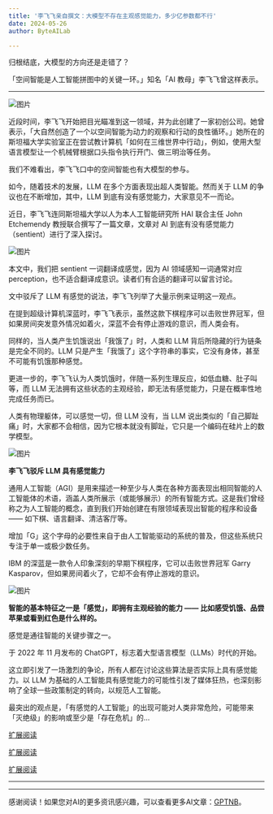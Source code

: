 ```yaml
---
title: '李飞飞亲自撰文：大模型不存在主观感觉能力，多少亿参数都不行'
date: 2024-05-26
author: ByteAILab

---
```


归根结底，大模型的方向还是走错了？

「空间智能是人工智能拼图中的关键一环。」知名「AI 教母」李飞飞曾这样表示。

---


![图片](https://mmbiz.qpic.cn/sz_mmbiz_png/KmXPKA19gWibOn0cG3e8h6A7DGOTmnbbP83xyic0wRFP2YB8iaphaP1P9UGtRqF4IT23BpRbmsmW7DBDLjvheJVbg/640?wx_fmt=png&from=appmsg)

近段时间，李飞飞开始把目光瞄准到这一领域，并为此创建了一家初创公司。她曾表示，「大自然创造了一个以空间智能为动力的观察和行动的良性循环。」她所在的斯坦福大学实验室正在尝试教计算机「如何在三维世界中行动」，例如，使用大型语言模型让一个机械臂根据口头指令执行开门、做三明治等任务。

我们不难看出，李飞飞口中的空间智能也有大模型的参与。

如今，随着技术的发展，LLM 在多个方面表现出超人类智能。然而关于 LLM 的争议也在不断增加，其中，LLM 到底有没有感觉能力，大家意见不一而论。

近日，李飞飞连同斯坦福大学以人为本人工智能研究所 HAI 联合主任 John Etchemendy 教授联合撰写了一篇文章，文章对 AI 到底有没有感觉能力（sentient）进行了深入探讨。

![图片](https://mmbiz.qpic.cn/sz_mmbiz_png/KmXPKA19gWibOn0cG3e8h6A7DGOTmnbbPwAjEWybsKw9MtNLcN3rhFIlAUwWTXrbubhcIj2qLibpM3ibmwen7kiciaA/640?wx_fmt=png&from=appmsg)

本文中，我们把 sentient 一词翻译成感觉，因为 AI 领域感知一词通常对应 perception，也不适合翻译成意识。读者们有合适的翻译可以留言讨论。

文中驳斥了 LLM 有感觉的说法，李飞飞列举了大量示例来证明这一观点。

在提到超级计算机深蓝时，李飞飞表示，虽然这款下棋程序可以击败世界冠军，但如果房间突发意外情况如着火，深蓝不会有停止游戏的意识，而人类会有。

同样的，当人类产生饥饿说出「我饿了」时，人类和 LLM 背后所隐藏的行为链条是完全不同的。LLM 只是产生「我饿了」这个字符串的事实，它没有身体，甚至不可能有饥饿那种感觉。

更进一步的，李飞飞认为人类饥饿时，伴随一系列生理反应，如低血糖、肚子叫等，而 LLM 无法拥有这些状态的主观经验，即无法有感觉能力，只是在概率性地完成任务而已。

人类有物理躯体，可以感觉一切，但 LLM 没有，当 LLM 说出类似的「自己脚趾痛」时，大家都不会相信，因为它根本就没有脚趾，它只是一个编码在硅片上的数学模型。

![图片](https://mmbiz.qpic.cn/sz_mmbiz_png/KmXPKA19gWibOn0cG3e8h6A7DGOTmnbbPibLR30uk1ReyEINs73AgThW3VZz0icknjbKyDmOBpgYXerrcjgtaLxgg/640?wx_fmt=png&from=appmsg)

**李飞飞驳斥 LLM 具有感觉能力**

通用人工智能（AGI）是用来描述一种至少与人类在各种方面表现出相同智能的人工智能体的术语，涵盖人类所展示（或能够展示）的所有智能方式。这是我们曾经称之为人工智能的概念，直到我们开始创建在有限领域表现出智能的程序和设备 —— 如下棋、语言翻译、清洁客厅等。

增加「G」这个字母的必要性来自于由人工智能驱动的系统的普及，但这些系统只专注于单一或极少数任务。

IBM 的深蓝是一款令人印象深刻的早期下棋程序，它可以击败世界冠军 Garry Kasparov，但如果房间着火了，它却不会有停止游戏的意识。

![图片](https://mmbiz.qpic.cn/sz_mmbiz_png/KmXPKA19gWibOn0cG3e8h6A7DGOTmnbbPCkYWvicBMpGflG1Y5ncxJGOlzGmkSKbIU5jAfgxFmH87TJGrSRJUDuQ/640?wx_fmt=png&from=appmsg)

**智能的基本特征之一是「感觉」，即拥有主观经验的能力 —— 比如感受饥饿、品尝苹果或看到红色是什么样的。**

感觉是通往智能的关键步骤之一。

于 2022 年 11 月发布的 ChatGPT，标志着大型语言模型（LLMs）时代的开始。

这立即引发了一场激烈的争论，所有人都在讨论这些算法是否实际上具有感觉能力。以 LLM 为基础的人工智能具有感觉能力的可能性引发了媒体狂热，也深刻影响了全球一些政策制定的转向，以规范人工智能。

最突出的观点是，「有感觉的人工智能」的出现可能对人类非常危险，可能带来「灭绝级」的影响或至少是「存在危机」的...

[扩展阅读](http://mp.weixin.qq.com/s?__biz=MzA3MzI4MjgzMw==&mid=2650918148&idx=4&sn=ec769e59a50132752307a91e97dab09a&chksm=84e4097ab393806cb52a76525080a3f8d37057395667164a2ebc324611a7f8c35d618032c9ef&scene=21#wechat_redirect)

[扩展阅读](http://mp.weixin.qq.com/s?__biz=MzA3MzI4MjgzMw==&mid=2650918609&idx=5&sn=fdf369e46b508a9591c1f7fc1922ed24&chksm=84e40aafb39383b9be2616a06681b8ab6b79761cb0c7f3385f888a8def916a6706dc94bb8c73&scene=21#wechat_redirect)

[扩展阅读](http://mp.weixin.qq.com/s?__biz=MzA3MzI4MjgzMw==&mid=2650916787&idx=1&sn=2f16dc51a9d68e5695259fecc2121bc3&chksm=84e403cdb3938adb7ef37175c7e4f02f5a8ccee98bddbb61b39b6434d26bf52bbefdd23674c2&scene=21#wechat_redirect)

---
---
感谢阅读！如果您对AI的更多资讯感兴趣，可以查看更多AI文章：[GPTNB](https://gptnb.com)。